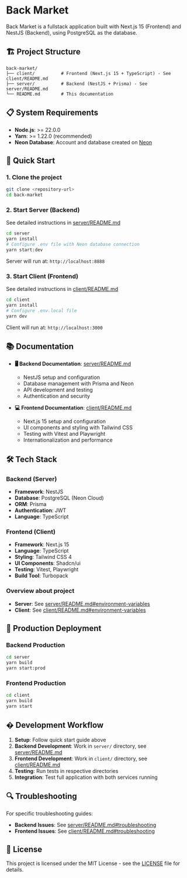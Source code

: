 # Back Market

Back Market is a fullstack application built with Next.js 15 (Frontend) and NestJS (Backend), using PostgreSQL as the database.

## 🏗️ Project Structure

```
back-market/
├── client/          # Frontend (Next.js 15 + TypeScript) - See client/README.md
├── server/          # Backend (NestJS + Prisma) - See server/README.md
└── README.md        # This documentation
```

## 📋 System Requirements

- **Node.js**: >= 22.0.0
- **Yarn**: >= 1.22.0 (recommended)
- **Neon Database**: Account and database created on [Neon](https://neon.tech)

## 🚀 Quick Start

### 1. Clone the project

```bash
git clone <repository-url>
cd back-market
```

### 2. Start Server (Backend)

See detailed instructions in [server/README.md](./server/README.md)

```bash
cd server
yarn install
# Configure .env file with Neon database connection
yarn start:dev
```

Server will run at: `http://localhost:8888`

### 3. Start Client (Frontend)

See detailed instructions in [client/README.md](./client/README.md)

```bash
cd client
yarn install
# Configure .env.local file
yarn dev
```

Client will run at: `http://localhost:3000`

## 📚 Documentation

- **🖥️ Backend Documentation**: [server/README.md](./server/README.md)
  - NestJS setup and configuration
  - Database management with Prisma and Neon
  - API development and testing
  - Authentication and security

- **💻 Frontend Documentation**: [client/README.md](./client/README.md)
  - Next.js 15 setup and configuration
  - UI components and styling with Tailwind CSS
  - Testing with Vitest and Playwright
  - Internationalization and performance

## 🛠️ Tech Stack

### Backend (Server)
- **Framework**: NestJS
- **Database**: PostgreSQL (Neon Cloud)
- **ORM**: Prisma
- **Authentication**: JWT
- **Language**: TypeScript

### Frontend (Client)
- **Framework**: Next.js 15
- **Language**: TypeScript
- **Styling**: Tailwind CSS 4
- **UI Components**: Shadcn/ui
- **Testing**: Vitest, Playwright
- **Build Tool**: Turbopack

### Overview about project
- **Server**: See [server/README.md#environment-variables](./server/README.md#🔧-environment-variables)
- **Client**: See [client/README.md#environment-variables](./client/README.md#🔍-environment-variables)

## 🚀 Production Deployment

### Backend Production
```bash
cd server
yarn build
yarn start:prod
```

### Frontend Production
```bash
cd client
yarn build
yarn start
```

## � Development Workflow

1. **Setup**: Follow quick start guide above
2. **Backend Development**: Work in `server/` directory, see [server/README.md](./server/README.md)
3. **Frontend Development**: Work in `client/` directory, see [client/README.md](./client/README.md)
4. **Testing**: Run tests in respective directories
5. **Integration**: Test full application with both services running

## 🔍 Troubleshooting

For specific troubleshooting guides:
- **Backend Issues**: See [server/README.md#troubleshooting](./server/README.md#🔍-troubleshooting)
- **Frontend Issues**: See [client/README.md#troubleshooting](./client/README.md#🔍-troubleshooting)

## 📄 License

This project is licensed under the MIT License - see the [LICENSE](LICENSE) file for details.